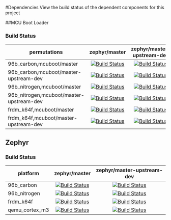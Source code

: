 #Dependencies
View the build status of the dependent components for this project

##MCU Boot Loader

### Build Status

| permutations | zephyr/master | zephyr/master-upstream-dev |
| --- | :---: | :---: |
| 96b_carbon,mcuboot/master | [![Build Status](http://ci.arm64.io:8080/buildStatus/icon?job=mcuboot/MCUBOOT_SOURCE=mcuboot-master,PLATFORM=96b_carbon,ZEPHYR_SOURCE=zephyr-master)](https://ci.arm64.io/job/mcuboot/MCUBOOT_SOURCE=mcuboot-master,PLATFORM=96b_carbon,ZEPHYR_SOURCE=zephyr-master/) | [![Build Status](http://ci.arm64.io:8080/buildStatus/icon?job=mcuboot/MCUBOOT_SOURCE=mcuboot-master,PLATFORM=96b_carbon,ZEPHYR_SOURCE=zephyr-master-upstream-dev)](https://ci.arm64.io/job/mcuboot/MCUBOOT_SOURCE=mcuboot-master,PLATFORM=96b_carbon,ZEPHYR_SOURCE=zephyr-master-upstream-dev/) |
| 96b_carbon,mcuboot/master-upstream-dev | [![Build Status](http://ci.arm64.io:8080/buildStatus/icon?job=mcuboot/MCUBOOT_SOURCE=mcuboot-master-upstream-dev,PLATFORM=96b_carbon,ZEPHYR_SOURCE=zephyr-master)](https://ci.arm64.io/job/mcuboot/MCUBOOT_SOURCE=mcuboot-master-upstream-dev,PLATFORM=96b_carbon,ZEPHYR_SOURCE=zephyr-master/) | [![Build Status](http://ci.arm64.io:8080/buildStatus/icon?job=mcuboot/MCUBOOT_SOURCE=mcuboot-master-upstream-dev,PLATFORM=96b_carbon,ZEPHYR_SOURCE=zephyr-master-upstream-dev)](https://ci.arm64.io/job/mcuboot/MCUBOOT_SOURCE=mcuboot-master-upstream-dev,PLATFORM=96b_carbon,ZEPHYR_SOURCE=zephyr-master-upstream-dev/) |
| 96b_nitrogen,mcuboot/master | [![Build Status](http://ci.arm64.io:8080/buildStatus/icon?job=mcuboot/MCUBOOT_SOURCE=mcuboot-master,PLATFORM=96b_nitrogen,ZEPHYR_SOURCE=zephyr-master)](https://ci.arm64.io/job/mcuboot/MCUBOOT_SOURCE=mcuboot-master,PLATFORM=96b_nitrogen,ZEPHYR_SOURCE=zephyr-master/) | [![Build Status](http://ci.arm64.io:8080/buildStatus/icon?job=mcuboot/MCUBOOT_SOURCE=mcuboot-master,PLATFORM=96b_nitrogen,ZEPHYR_SOURCE=zephyr-master-upstream-dev)](https://ci.arm64.io/job/mcuboot/MCUBOOT_SOURCE=mcuboot-master,PLATFORM=96b_nitrogen,ZEPHYR_SOURCE=zephyr-master-upstream-dev/) |
| 96b_nitrogen,mcuboot/master-upstream-dev | [![Build Status](http://ci.arm64.io:8080/buildStatus/icon?job=mcuboot/MCUBOOT_SOURCE=mcuboot-master-upstream-dev,PLATFORM=96b_nitrogen,ZEPHYR_SOURCE=zephyr-master)](https://ci.arm64.io/job/mcuboot/MCUBOOT_SOURCE=mcuboot-master-upstream-dev,PLATFORM=96b_nitrogen,ZEPHYR_SOURCE=zephyr-master/) | [![Build Status](http://ci.arm64.io:8080/buildStatus/icon?job=mcuboot/MCUBOOT_SOURCE=mcuboot-master-upstream-dev,PLATFORM=96b_nitrogen,ZEPHYR_SOURCE=zephyr-master-upstream-dev)](https://ci.arm64.io/job/mcuboot/MCUBOOT_SOURCE=mcuboot-master-upstream-dev,PLATFORM=96b_nitrogen,ZEPHYR_SOURCE=zephyr-master-upstream-dev/) |
| frdm_k64f,mcuboot/master | [![Build Status](http://ci.arm64.io:8080/buildStatus/icon?job=mcuboot/MCUBOOT_SOURCE=mcuboot-master,PLATFORM=frdm_k64f,ZEPHYR_SOURCE=zephyr-master)](https://ci.arm64.io/job/mcuboot/MCUBOOT_SOURCE=mcuboot-master,PLATFORM=frdm_k64f,ZEPHYR_SOURCE=zephyr-master/) | [![Build Status](http://ci.arm64.io:8080/buildStatus/icon?job=mcuboot/MCUBOOT_SOURCE=mcuboot-master,PLATFORM=frdm_k64f,ZEPHYR_SOURCE=zephyr-master-upstream-dev)](https://ci.arm64.io/job/mcuboot/MCUBOOT_SOURCE=mcuboot-master,PLATFORM=frdm_k64f,ZEPHYR_SOURCE=zephyr-master-upstream-dev/) |
| frdm_k64f,mcuboot/master-upstream-dev | [![Build Status](http://ci.arm64.io:8080/buildStatus/icon?job=mcuboot/MCUBOOT_SOURCE=mcuboot-master-upstream-dev,PLATFORM=frdm_k64f,ZEPHYR_SOURCE=zephyr-master)](https://ci.arm64.io/job/mcuboot/MCUBOOT_SOURCE=mcuboot-master-upstream-dev,PLATFORM=frdm_k64f,ZEPHYR_SOURCE=zephyr-master/) | [![Build Status](http://ci.arm64.io:8080/buildStatus/icon?job=mcuboot/MCUBOOT_SOURCE=mcuboot-master-upstream-dev,PLATFORM=frdm_k64f,ZEPHYR_SOURCE=zephyr-master-upstream-dev)](https://ci.arm64.io/job/mcuboot/MCUBOOT_SOURCE=mcuboot-master-upstream-dev,PLATFORM=frdm_k64f,ZEPHYR_SOURCE=zephyr-master-upstream-dev/) |

## Zephyr

### Build Status
| platform | zephyr/master | zephyr/master-upstream-dev |
| --- | :---: | :---: |
| 96b_carbon | [![Build Status](http://ci.arm64.io:8080/buildStatus/icon?job=zephyr-upstream/PLATFORM=96b_carbon)](https://ci.arm64.io/job/zephyr-upstream/PLATFORM=96b_carbon/) | [![Build Status](http://ci.arm64.io:8080/buildStatus/icon?job=zephyr-ltd/PLATFORM=96b_carbon)](https://ci.arm64.io/job/zephyr-ltd/PLATFORM=96b_carbon/) |
| 96b_nitrogen | [![Build Status](http://ci.arm64.io:8080/buildStatus/icon?job=zephyr-upstream/PLATFORM=96b_nitrogen)](https://ci.arm64.io/job/zephyr-upstream/PLATFORM=96b_nitrogen/) | [![Build Status](http://ci.arm64.io:8080/buildStatus/icon?job=zephyr-ltd/PLATFORM=96b_nitrogen)](https://ci.arm64.io/job/zephyr-ltd/PLATFORM=96b_nitrogen/) |
| frdm_k64f | [![Build Status](http://ci.arm64.io:8080/buildStatus/icon?job=zephyr-upstream/PLATFORM=frdm_k64f)](https://ci.arm64.io/job/zephyr-upstream/PLATFORM=frdm_k64f/) | [![Build Status](http://ci.arm64.io:8080/buildStatus/icon?job=zephyr-ltd/PLATFORM=frdm_k64f)](https://ci.arm64.io/job/zephyr-ltd/PLATFORM=frdm_k64f/) |
| qemu_cortex_m3 | [![Build Status](http://ci.arm64.io:8080/buildStatus/icon?job=zephyr-upstream/PLATFORM=qemu_cortex_m3)](https://ci.arm64.io/job/zephyr-upstream/PLATFORM=qemu_cortex_m3/) | [![Build Status](http://ci.arm64.io:8080/buildStatus/icon?job=zephyr-ltd/PLATFORM=frdm_k64f)](https://ci.arm64.io/job/zephyr-ltd/PLATFORM=frdm_k64f/) |
